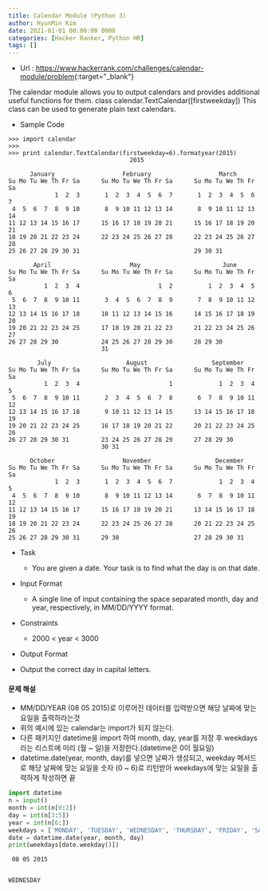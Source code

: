 ```yaml
---
title: Calendar Module (Python 3)
author: HyunMin Kim
date: 2021-01-01 00:00:00 0000
categories: [Hacker Ranker, Python HR]
tags: []
---
```


- Url : <https://www.hackerrank.com/challenges/calendar-module/problem>{:target="_blank"}

The calendar module allows you to output calendars and provides additional useful functions for them.
class calendar.TextCalendar([firstweekday])
This class can be used to generate plain text calendars.

- Sample Code
```
>>> import calendar
>>> 
>>> print calendar.TextCalendar(firstweekday=6).formatyear(2015)
                                  2015

      January                   February                   March
Su Mo Tu We Th Fr Sa      Su Mo Tu We Th Fr Sa      Su Mo Tu We Th Fr Sa
             1  2  3       1  2  3  4  5  6  7       1  2  3  4  5  6  7
 4  5  6  7  8  9 10       8  9 10 11 12 13 14       8  9 10 11 12 13 14
11 12 13 14 15 16 17      15 16 17 18 19 20 21      15 16 17 18 19 20 21
18 19 20 21 22 23 24      22 23 24 25 26 27 28      22 23 24 25 26 27 28
25 26 27 28 29 30 31                                29 30 31

       April                      May                       June
Su Mo Tu We Th Fr Sa      Su Mo Tu We Th Fr Sa      Su Mo Tu We Th Fr Sa
          1  2  3  4                      1  2          1  2  3  4  5  6
 5  6  7  8  9 10 11       3  4  5  6  7  8  9       7  8  9 10 11 12 13
12 13 14 15 16 17 18      10 11 12 13 14 15 16      14 15 16 17 18 19 20
19 20 21 22 23 24 25      17 18 19 20 21 22 23      21 22 23 24 25 26 27
26 27 28 29 30            24 25 26 27 28 29 30      28 29 30
                          31

        July                     August                  September
Su Mo Tu We Th Fr Sa      Su Mo Tu We Th Fr Sa      Su Mo Tu We Th Fr Sa
          1  2  3  4                         1             1  2  3  4  5
 5  6  7  8  9 10 11       2  3  4  5  6  7  8       6  7  8  9 10 11 12
12 13 14 15 16 17 18       9 10 11 12 13 14 15      13 14 15 16 17 18 19
19 20 21 22 23 24 25      16 17 18 19 20 21 22      20 21 22 23 24 25 26
26 27 28 29 30 31         23 24 25 26 27 28 29      27 28 29 30
                          30 31

      October                   November                  December
Su Mo Tu We Th Fr Sa      Su Mo Tu We Th Fr Sa      Su Mo Tu We Th Fr Sa
             1  2  3       1  2  3  4  5  6  7             1  2  3  4  5
 4  5  6  7  8  9 10       8  9 10 11 12 13 14       6  7  8  9 10 11 12
11 12 13 14 15 16 17      15 16 17 18 19 20 21      13 14 15 16 17 18 19
18 19 20 21 22 23 24      22 23 24 25 26 27 28      20 21 22 23 24 25 26
25 26 27 28 29 30 31      29 30                     27 28 29 30 31
```


- Task
    - You are given a date. Your task is to find what the day is on that date.

- Input Format

    - A single line of input containing the space separated month, day and year, respectively, in MM/DD/YYYY format.

- Constraints
    - 2000 < year < 3000

- Output Format
 - Output the correct day in capital letters.

#### 문제 해설
- MM/DD/YEAR (08 05 2015)로 이루어진 데이터를 입력받으면 해당 날짜에 맞는 요일을 출력하라는것
- 위의 예시에 있는 calendar는 import가 되지 않는다.
- 다른 패키지인 datetime을 import 하여 month, day, year를 저장 후 weekdays라는 리스트에 미리 (월 ~ 일)을 저장한다.(datetime은 0이 월요일)
- datetime.date(year, month, day)를 넣으면 날짜가 생성되고, weekday 메서드로 해당 날짜에 맞는 요일을 숫자 (0 ~ 6)로 리턴받아 weekdays에 맞는 요일을 출력하게 작성하면 끝


```python
import datetime
n = input()
month = int(n[0:2])
day = int(n[3:5])
year = int(n[6:])
weekdays = ['MONDAY', 'TUESDAY', 'WEDNESDAY', 'THURSDAY', 'FRIDAY', 'SATURDAY', 'SUNDAY']
date = datetime.date(year, month, day)
print(weekdays[date.weekday()])
```

     08 05 2015


    WEDNESDAY

